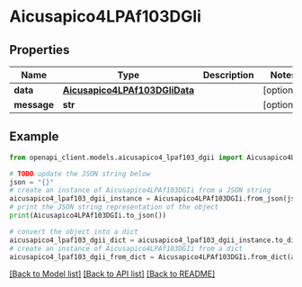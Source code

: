 # Aicusapico4LPAf103DGIi


## Properties

Name | Type | Description | Notes
------------ | ------------- | ------------- | -------------
**data** | [**Aicusapico4LPAf103DGIiData**](Aicusapico4LPAf103DGIiData.md) |  | [optional] 
**message** | **str** |  | [optional] 

## Example

```python
from openapi_client.models.aicusapico4_lpaf103_dgii import Aicusapico4LPAf103DGIi

# TODO update the JSON string below
json = "{}"
# create an instance of Aicusapico4LPAf103DGIi from a JSON string
aicusapico4_lpaf103_dgii_instance = Aicusapico4LPAf103DGIi.from_json(json)
# print the JSON string representation of the object
print(Aicusapico4LPAf103DGIi.to_json())

# convert the object into a dict
aicusapico4_lpaf103_dgii_dict = aicusapico4_lpaf103_dgii_instance.to_dict()
# create an instance of Aicusapico4LPAf103DGIi from a dict
aicusapico4_lpaf103_dgii_from_dict = Aicusapico4LPAf103DGIi.from_dict(aicusapico4_lpaf103_dgii_dict)
```
[[Back to Model list]](../README.md#documentation-for-models) [[Back to API list]](../README.md#documentation-for-api-endpoints) [[Back to README]](../README.md)


